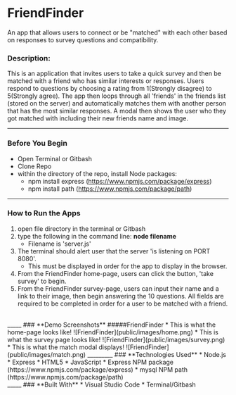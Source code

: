 # FriendFinder
An app that allows users to connect or be "matched" with each other based on responses to survey questions and compatibility.
### **Description:**
This is an application that invites users to take a quick survey and then be matched with a friend who has similar interests or responses. Users respond to questions by choosing a rating from 1(Strongly disagree) to 5(Strongly agree). The app then loops through all 'friends' in the friends list (stored on the server) and automatically matches them with another person that has the most similar responses. A modal then shows the user who they got matched with including their new friends name and image.
<br>
_____
### **Before You Begin**
* Open Terminal or Gitbash
* Clone Repo
* within the directory of the repo, install Node packages:
    * npm install express (https://www.npmjs.com/package/express)
    * npm install path (https://www.npmjs.com/package/path)<br>
_____
### **How to Run the Apps**
1. open file directory in the terminal or Gitbash
2. type the following in the command line:  **node filename** 
    * Filename is 'server.js'
3. The terminal should alert user that the server 'is listening on PORT 8080'.
    * This must be displayed in order for the app to display in the browser.
4. From the FriendFinder home-page, users can click the button, 'take survey' to begin.
5. From the FriendFinder survey-page, users can input their name and a link to their image, then begin answering the 10 questions. All fields are required to be completed in order for a user to be matched with a friend.
<br>
_____
### **Demo Screenshots**
#####FriendFinder
* This is what the home-page looks like!
![FriendFinder](public/images/home.png)
* This is what the survey page looks like!
![FriendFinder](public/images/survey.png)
* This is what the match modal displays!
![FriendFinder](public/images/match.png)
_________
### **Technologies Used**
* Node.js
* Express
* HTML5
* JavaScript
* Express NPM package (https://www.npmjs.com/package/express)
* mysql NPM path (https://www.npmjs.com/package/path)<br>
_____
### **Built With**
* Visual Studio Code
* Terminal/Gitbash
